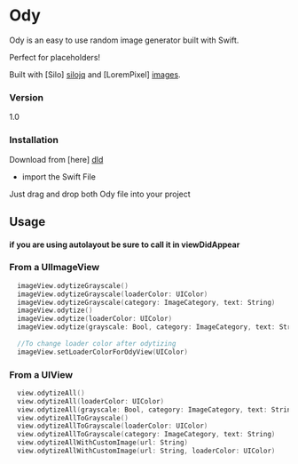 # Ody

Ody is an easy to use random image generator built with Swift.

Perfect for placeholders!

Built with [Silo] [silojq] and [LoremPixel] [images].

### Version
1.0

### Installation

Download from [here] [dld]
- import the Swift File

Just drag and drop both Ody file into your project

## Usage

#### if you are using autolayout be sure to call it in viewDidAppear

### From a UIImageView
```swift
  imageView.odytizeGrayscale()
  imageView.odytizeGrayscale(loaderColor: UIColor)
  imageView.odytizeGrayscale(category: ImageCategory, text: String)
  imageView.odytize()
  imageView.odytize(loaderColor: UIColor)
  imageView.odytize(grayscale: Bool, category: ImageCategory, text: String)
  
  //To change loader color after odytizing
  imageView.setLoaderColorForOdyView(UIColor)
```

### From a UIView
```swift
  view.odytizeAll()
  view.odytizeAll(loaderColor: UIColor)
  view.odytizeAll(grayscale: Bool, category: ImageCategory, text: String, loaderColor: UIColor)
  view.odytizeAllToGrayscale()
  view.odytizeAllToGrayscale(loaderColor: UIColor)
  view.odytizeAllToGrayscale(category: ImageCategory, text: String)
  view.odytizeAllWithCustomImage(url: String)
  view.odytizeAllWithCustomImage(url: String, loaderColor: UIColor)
```

[//]: # (These are reference links used in the body of this note and get stripped out when the markdown processor does its job. There is no need to format nicely because it shouldn't be seen. Thanks SO - http://stackoverflow.com/questions/4823468/store-comments-in-markdown-syntax)


   [dld]: <https://github.com/josejuanqm/Ody/blob/master/Ody/Ody.zip?raw=true>
   [silojq]: <https://github.com/josejuanqm/Silo>
   [images]: <http://lorempixel.com/>


